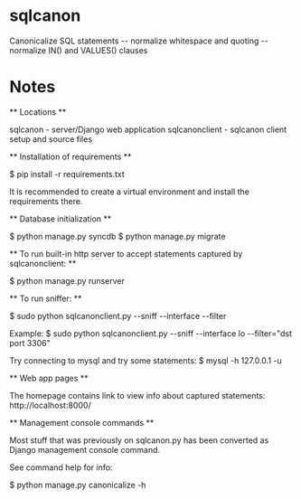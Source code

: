 sqlcanon
========

Canonicalize SQL statements
-- normalize whitespace and quoting
-- normalize IN() and VALUES() clauses


Notes
=====

** Locations **

sqlcanon - server/Django web application
sqlcanonclient - sqlcanon client setup and source files

** Installation of requirements **

$ pip install -r requirements.txt

It is recommended to create a virtual environment and install the requirements there.

** Database initialization **

$ python manage.py syncdb
$ python manage.py migrate

** To run built-in http server to accept statements captured by sqlcanonclient: **

$ python manage.py runserver

** To run sniffer: **

$ sudo python sqlcanonclient.py --sniff --interface <interface> --filter <filter>

Example: $ sudo python sqlcanonclient.py --sniff --interface lo --filter="dst port 3306"

Try connecting to mysql and try some statements: $ mysql -h 127.0.0.1 -u <user>

** Web app pages **

The homepage contains link to view info about captured statements: http://localhost:8000/

** Management console commands **

Most stuff that was previously on sqlcanon.py has been converted as Django management console command.

See command help for info:

$ python manage.py canonicalize -h
